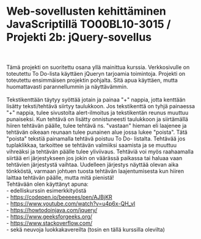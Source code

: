 # Web-sovellusten kehittäminen JavaScriptillä TO00BL10-3015 / Projekti 2b: jQuery-sovellus
<br><br>
Tämä projekti on suoritettu osana yllä mainittua kurssia. Verkkosivulle on toteutettu To Do-lista käyttäen jQueryn tarjoamia toimintoja. Projekti on toteutettu ensimmäisen projektin pohjalta. Sitä apua käyttäen, mutta huomattavasti parannellummin ja näyttävämmin.<br> <br> Tekstikenttään täytyy syöttää jotain ja painaa "+" nappia, jotta kenttään lisätty teksti/tehtävä siirtyy taulukkoon. Jos tekstikenttä on tyhjä painaessa "+" nappia, tulee sivustolta alert-ilmoitus ja tekstikentän reunus muuttuu punaiseksi. Kun tehtävä on lisätty onnistuneesti taulukkoon ja siirtämällä hiiren tehtävän päälle, tulee tehtävä ns. "vastaan" hieman eli laajenee ja tehtävän oikeaan reunaan tulee punainen alue jossa lukee "poista". Tätä "poista" tekstiä painamalla tehtävä poistuu To Do- listalta. Tehtävää jos tuplaklikkaa, tarkoittee se tehtävän valmiiksi saamista ja se muuttuu vihreäksi ja tehtävän päälle tulee yliviivaus.
Tehtäviä voi myös raahaamalla siirtää eri järjestykseen jos jokin on väärässä paikassa tai haluaa vaan tehtävien järjestystä vaihtaa. Uudelleen järjestys näyttää olevan aika tönkköstä, varmaan johtuen tuosta tehtävän laajentumisesta kun hiiren laittaa tehtävän päälle, mutta mitä pienistä!
<br>
Tehtävään olen käyttänyt apuna:<br>- edelliskurssin esimerkkityöstä
<br>- https://codepen.io/beeeees/pen/AJBjKR
<br>- https://www.youtube.com/watch?v=u4p6x-QH_vI
<br>- https://howtodoinjava.com/jquery/
<br>- https://www.geeksforgeeks.org/
<br>- https://www.stackoverflow.com/
<br>- sekä neuvoja luokkakavereilta (tosin en tällä kurssilla olevilta)
